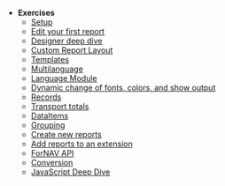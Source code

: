 <!-- docs/_sidebar.md -->
<!-- [![ForNAV](/_media/ForNAV_logo_2f_250.png)](https://www.fornav.com/) -->

<!-- - [Home](/readme.md) -->
- **Exercises**
  - [Setup](Exercises/Setup.Exercise.md)
  - [Edit your first report](Exercises/EditYourFirstReport.Exercise.md)
  - [Designer deep dive](/Exercises/DesignerDeepDive.Exercise.md)
  - [Custom Report Layout](/Exercises/CustomReportLayout.Exercise.md)
  - [Templates](/Exercises/Templates.Exercise.md)
  - [Multilanguage](/Exercises/Multilanguage.Exercise.md)
  - [Language Module](/Exercises/Language.Exercise.md)
  - [Dynamic change of fonts, colors, and show output](/Exercises/DynamicChangeFonts.Exercise.md)
  - [Records](/Exercises/Records.Exercise.md)
  - [Transport totals](/Exercises/Transport.Exercise.md)
  - [DataItems](/Exercises/DataItems.Exercise.md)
  - [Grouping](/Exercises/Grouping.Exercise.md)
  - [Create new reports](/Exercises/CreateNewReport.Exercise.md)
  - [Add reports to an extension](/Exercises/AddReportToExtension.Exercise.md)
  - [ForNAV API](/Exercises/API.Exercise.md)
  - [Conversion](/Exercises/Conversion.Exercise.md)
  - [JavaScript Deep Dive](/Exercises/JavaScript.Exercise.md)